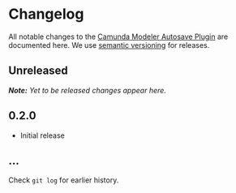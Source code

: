 # Changelog

All notable changes to the [Camunda Modeler Autosave Plugin](https://github.com/pinussilvestrus/camunda-modeler-autosave-plugin) are documented here. We use [semantic versioning](http://semver.org/) for releases.

## Unreleased

___Note:__ Yet to be released changes appear here._

## 0.2.0

* Initial release

## ...

Check `git log` for earlier history.